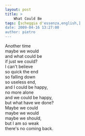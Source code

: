 ```yaml
---
layout: post
title: >
    What Could Be
tags: [scheggia d'essenza,english,]
date: 2009-04-16 13:27:00
author: pietro
---
```

Another time<br/>maybe we would<br/>and what could be<br/>if just we could?<br/>I can't believe<br/>so quick the end<br/>so falling down<br/>so useless end,<br/>and I could be happy,<br/>no more alone<br/>and we could be happy,<br/>but what have we done?<br/>Maybe we could<br/>maybe we would<br/>maybe we should,<br/>but I am so weak<br/>there's no coming back.
